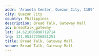 ```yaml
---
addr: 'Araneta Center, Quezon City, 1109'
city: Quezon City
country: Philippines
description: Bread Talk, Gateway Mall
id: breadtalk_gateway
lat: 14.621606898719714
lng: 121.05347256881251
title: Bread Talk, Gateway Mall
venue: Bread Talk, Gateway Mall
---
```

